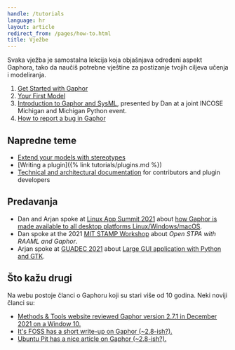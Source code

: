 ```yaml
---
handle: /tutorials
language: hr
layout: article
redirect_from: /pages/how-to.html
title: Vježbe
---
```


Svaka vježba je samostalna lekcija koja objašnjava određeni aspekt Gaphora,
tako da naučiš potrebne vještine za postizanje tvojih ciljeva učenja i
modeliranja.

1. [Get Started with
   Gaphor](https://docs.gaphor.org/en/latest/getting_started.html)
2. [Your First Model](https://docs.gaphor.org/en/latest/first_model.html)
3. <i class="fab fa-youtube"></i> [Introduction to Gaphor and
   SysML](https://youtu.be/PnWKsr2csXg), presented by Dan at a joint INCOSE
   Michigan and Michigan Python event.
1. <a href="report-bugs">How to report a bug in Gaphor</a>


## Napredne teme

- [Extend your models with
  stereotypes](https://docs.gaphor.org/en/latest/stereotypes.html)
- [Writing a plugin]({% link tutorials/plugins.md %})
- [Technical and architectural documentation](https://docs.gaphor.org)  for
contributors and plugin developers

## Predavanja

- Dan and Arjan spoke at [Linux App Summit
  2021](https://linuxappsummit.org/)  about [how Gaphor is made available to
  all desktop platforms
  Linux/Windows/macOS](https://www.youtube.com/watch?v=vLwAT-TLmZU).
- Dan spoke at the 2021 [MIT STAMP
  Workshop](https://psas.scripts.mit.edu/home/2021-stamp-workshop-program/)
  about _Open STPA with RAAML and Gaphor_.
- Arjan spoke at [GUADEC 2021](https://events.gnome.org/event/9/) about
  [Large GUI application with Python and
  GTK](https://events.gnome.org/event/9/contributions/188/).

## Što kažu drugi

Na webu postoje članci o Gaphoru koji su stari više od 10 godina. Neki
noviji članci su:

- [Methods & Tools website reviewed Gaphor version 2.7.1 in December 2021 on
  a Window 10.](https://www.methodsandtools.com/tools/gaphor.php)
- [It's FOSS has a short write-up on Gaphor
  (~2.8-ish?).](https://itsfoss.com/gaphor-modeling-tool/)
- [Ubuntu Pit has a nice article on Gaphor
  (~2.8-ish?).](https://www.ubuntupit.com/gaphor-an-open-source-simple-graphical-modeling-tool/)
